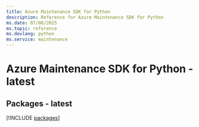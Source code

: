```yaml
---
title: Azure Maintenance SDK for Python
description: Reference for Azure Maintenance SDK for Python
ms.date: 07/08/2025
ms.topic: reference
ms.devlang: python
ms.service: maintenance
---
```

# Azure Maintenance SDK for Python - latest
## Packages - latest
[!INCLUDE [packages](maintenance-index.md)]